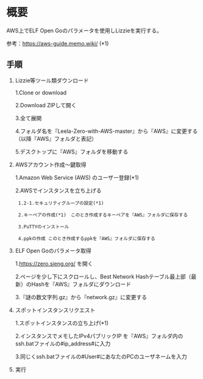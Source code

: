 概要
====

AWS上でELF Open Goのパラメータを使用しLizzieを実行する。

参考：https://aws-guide.memo.wiki/ (*1)

## 手順

1. Lizzie等ツール類ダウンロード

    1.Clone or download
    
    2.Download ZIPして開く
    
    3.全て展開
    
    4.フォルダ名を『Leela-Zero-with-AWS-master』から『AWS』に変更する（以降『AWS』フォルダと表記）
    
    5.デスクトップに『AWS』フォルダを移動する
    
2. AWSアカウント作成～鍵取得

    1.Amazon Web Service (AWS) のユーザー登録(*1)
    
    2.AWSでインスタンスを立ち上げる
    
        1.2-1.セキュリティグループの設定(*1)
        
        2.キーペアの作成(*1)　このとき作成するキーペアを『AWS』フォルダに保存する
        
        3.PuTTYのインストール 
        
        4.ppkの作成 このとき作成するppkを『AWS』フォルダに保存する
        
3. ELF Open Goのパラメータ取得

    1.https://zero.sjeng.org/ を開く
    
    2.ページを少し下にスクロールし、Best Network Hashテーブル最上部（最新）のHashを『AWS』フォルダにダウンロード
    
    3.『謎の数文字列.gz』から『network.gz』に変更する
    
4. スポットインスタンスリクエスト

    1.スポットインスタンスの立ち上げ(*1)
    
    2.インスタンスでメモしたIPv4パブリックIP を『AWS』フォルダ内のssh.batファイルの#ip_address#に入力
    
    3.同じくssh.batファイルの#User#にあなたのPCのユーザネームを入力
    
5. 実行
